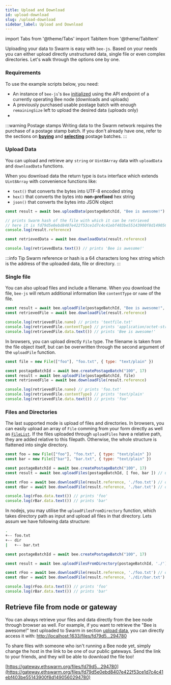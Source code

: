 ```yaml
---
title: Upload and Download
id: upload-download
slug: /upload-download
sidebar_label: Upload and Download
---
```

<!-- 
* Remove postage stamp related parts, assume a valid batchId
* Separate Node.js (backend) and browser (front-end) functions
* Adjust to new upload and download related functions [Gist1](https://gist.github.com/Cafe137/233807614d8b5eca938b71f88cb37d4a)
* Have sub-sections for encryption, tags
* Add "Track Upload" section
-->

import Tabs from '@theme/Tabs'
import TabItem from '@theme/TabItem'


Uploading your data to Swarm is easy with `bee-js`. Based on your needs you can either upload directly unstructured data, single file or even complex directories. Let's walk through the options one by one.

### Requirements

To use the example scripts below, you need:

- An instance of `bee-js`'s `Bee` [initialized](/docs/getting-started/) using the API endpoint of a currently operating Bee node (downloads and uploads)
- A previously purchased usable postage batch with enough `remainingSize` left to upload the desired data (uploads only) 
- 

:::warning Postage stamps
Writing data to the Swarm network requires the purchase of a postage stamp batch. If you don't already have one, refer to the sections on [**buying**](/docs/storage/#purchasing-storage) and [**selecting**](/docs/storage/#selecting-a-batch) postage batches.
:::


### Upload Data

You can upload and retrieve any `string` or `Uint8Array` data with `uploadData` and `downloadData` functions.

When you download data the return type is `Data` interface which extends `Uint8Array` with convenience functions like:

 - `text()` that converts the bytes into UTF-8 encoded string
 - `hex()` that converts the bytes into **non-prefixed** hex string
 - `json()` that converts the bytes into JSON object

```js
const result = await bee.uploadData(postageBatchId, "Bee is awesome!")

// prints Swarm hash of the file with which it can be retrieved
// here it is fd79d5e0ebd8407e422f53ce1d7c4c41ebf403be55143900f8d1490560294780
console.log(result.reference) 

const retrievedData = await bee.downloadData(result.reference)

console.log(retrievedData.text()) // prints 'Bee is awesome!'
```

:::info Tip
Swarm reference or hash is a 64 characters long hex string which is the address of the uploaded data, file or directory.
:::

### Single file

You can also upload files and include a filename. When you download the file, `bee-js` will return additional information like `contentType` or `name` of the file.

```js
const result = await bee.uploadFile(postageBatchId, "Bee is awesome!", "textfile.txt")
const retrievedFile = await bee.downloadFile(result.reference)

console.log(retrievedFile.name) // prints 'textfile.txt'
console.log(retrievedFile.contentType) // prints 'application/octet-stream'
console.log(retrievedFile.data.text()) // prints 'Bee is awesome!'
```

In browsers, you can upload directly `File` type. The filename is taken from the file object itself, but can be overwritten through the second argument of the `uploadFile` function.

```js
const file = new File(["foo"], "foo.txt", { type: "text/plain" })

const postageBatchId = await bee.createPostageBatch("100", 17)
const result = await bee.uploadFile(postageBatchId, file)
const retrievedFile = await bee.downloadFile(result.reference)

console.log(retrievedFile.name) // prints 'foo.txt'
console.log(retrievedFile.contentType) // prints 'text/plain'
console.log(retrievedFile.data.text()) // prints 'foo'
```

### Files and Directories

The last supported mode is upload of files and directories. In browsers, you can easily upload an array of `File` comming from your form directly as well as [`FileList`](https://developer.mozilla.org/en-US/docs/Web/API/FileList). If the files uploaded through `uploadFiles` have a relative path, they are added relative to this filepath. Otherwise, the whole structure is flattened into single directory.

```js
const foo = new File(["foo"], "foo.txt", { type: "text/plain" })
const bar = new File(["bar"], "bar.txt", { type: "text/plain" })

const postageBatchId = await bee.createPostageBatch("100", 17)
const result = await bee.uploadFiles(postageBatchId, [ foo, bar ]) // upload

const rFoo = await bee.downloadFile(result.reference, './foo.txt') // download foo
const rBar = await bee.downloadFile(result.reference, './bar.txt') // download bar

console.log(rFoo.data.text()) // prints 'foo'
console.log(rBar.data.text()) // prints 'bar'
```

In nodejs, you may utilise the `uploadFilesFromDirectory` function, which takes directory path as input and upload all files in that directory. Lets assum we have following data structure:

```sh
.
+-- foo.txt
+-- dir
|   +-- bar.txt
```

```js
const postageBatchId = await bee.createPostageBatch("100", 17)

const result = await bee.uploadFilesFromDirectory(postageBatchId, './') // upload recursively current folder

const rFoo = await bee.downloadFile(result.reference, './foo.txt') // download foo
const rBar = await bee.downloadFile(result.reference, './dir/bar.txt') // download bar

console.log(rFoo.data.text()) // prints 'foo'
console.log(rBar.data.text()) // prints 'bar'
```

## Retrieve file from node or gateway

You can always retrieve your files and data directly from the bee node through browser as well. For example, if you want to retrieve the "Bee is awesome!" text uploaded to Swarm in section [upload data](#data), you can directly access it with: [http://localhost:1633/files/fd79d5...294780](http://localhost:1633/files/fd79d5e0ebd8407e422f53ce1d7c4c41ebf403be55143900f8d1490560294780)

To share files with someone who isn't running a Bee node yet, simply change the host in the link to be one of our public gateways. Send the link to your friends, and they will be able to download the file too!

[https://gateway.ethswarm.org/files/fd79d5...294780](https://gateway.ethswarm.org/files/fd79d5e0ebd8407e422f53ce1d7c4c41ebf403be55143900f8d1490560294780)
